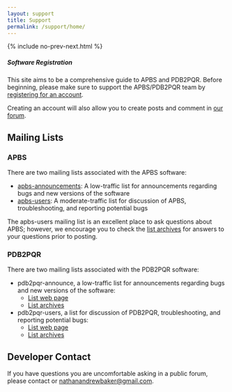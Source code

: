 ```yaml
---
layout: support
title: Support
permalink: /support/home/
---
```


{% include no-prev-next.html %}

<div class="note">
	<h5>Software Registration</h5>
	<p>This site aims to be a comprehensive guide to APBS and PDB2PQR. Before beginning, please make sure to support the APBS/PDB2PQR team by <a href="https://docs.google.com/forms/d/1CsftV09vLGIxeMHwevGy8SDVYKoihs8EWLNjsbjxIRw/viewform">registering for an account</a>.</p>
	<p>Creating an account will also allow you to create posts and comment in <a href="https://groups.google.com/forum/#!forum/apbs-users">our forum</a>.</p>
</div>


## Mailing Lists

### APBS

There are two mailing lists associated with the APBS software:

<!---
- [apbs-announcements](https://groups.google.com/forum/#%21forum/apbs-announcements): A low-traffic list for announcements regarding bugs and new versions of the software
- [apbs-users](https://groups.google.com/forum/#!forum/apbs-users): A moderate-traffic list for discussion of APBS, troubleshooting, and reporting potential bugs
- Users with restricted Google Groups access:
	- [APBS Users Mailing List](https://lists.sourceforge.net/lists/listinfo/apbs-users)
	- [APBS Announcments](https://lists.sourceforge.net/lists/listinfo/apbs-announce)
--->

- [apbs-announcements](lists.sourceforge.net/lists/listinfo/apbs-announce): A low-traffic list for announcements regarding bugs and new versions of the software
- [apbs-users](https://lists.sourceforge.net/lists/listinfo/apbs-users): A moderate-traffic list for discussion of APBS, troubleshooting, and reporting potential bugs


The apbs-users mailing list is an excellent place to ask questions about APBS; however, we encourage you to check the [list archives](https://groups.google.com/forum/#%21forum/apbs-users) for answers to your questions prior to posting.




### PDB2PQR

There are two mailing lists associated with the PDB2PQR software:

- pdb2pqr-announce, a low-traffic list for announcements regarding bugs and new versions of the software:
	- [List web page](https://lists.sourceforge.net/lists/listinfo/pdb2pqr-announce)
	- [List archives](http://sourceforge.net/mailarchive/forum.php?forum=pdb2pqr-announce)
- pdb2pqr-users, a list for discussion of PDB2PQR, troubleshooting, and reporting potential bugs:
	- [List web page](https://lists.sourceforge.net/lists/listinfo/pdb2pqr-users)
	- [List archives](http://sourceforge.net/mailarchive/forum.php?forum=pdb2pqr-users)

<!---
- Users with restricted access to Google Groups:
	- [APBS Users](https://lists.sourceforge.net/lists/listinfo/apbs-users)
	- [APBS Announcements](https://lists.sourceforge.net/lists/listinfo/apbs-announce)--->

## Developer Contact

If you have questions you are uncomfortable asking in a public forum, please contact or <a href="mailto:nathanandrewbaker@gmail.com">nathanandrewbaker@gmail.com</a>.
